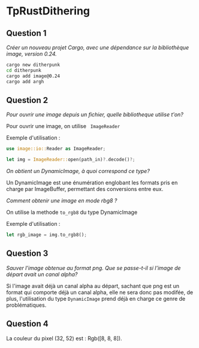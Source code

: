 # TpRustDithering

## Question 1

<i>Créer un nouveau projet Cargo, avec une dépendance sur la bibliothèque image, version 0.24.</i>

```bash
cargo new ditherpunk
cd ditherpunk
cargo add image@0.24
cargo add argh
```

## Question 2

*Pour ouvrir une image depuis un fichier, quelle bibliotheque utilise t'on?*

Pour ouvrir une image, on utilise <code> ImageReader </code>

Exemple d'utilisation :

```rust
use image::io::Reader as ImageReader;

let img = ImageReader::open(path_in)?.decode()?;
```

*On obtient un DynamicImage, à quoi correspond ce type?*

Un DynamicImage est une énumération englobant les formats pris en charge par ImageBuffer, permettant des conversions entre eux.

*Comment obtenir une image en mode rbg8 ?*

On utilise la methode <code>to_rgb8</code> du type DynamicImage

Exemple d'utilisation :

```rust
let rgb_image = img.to_rgb8();
```

## Question 3

*Sauver l’image obtenue au format png. Que se passe-t-il si l’image de départ avait un canal alpha?*

Si l'image avait déjà un canal alpha au départ, sachant que png est un format qui comporte déjà un canal alpha, elle ne sera donc pas modifée, de plus, l'utilisation du type <code>DynamicImage</code> prend déjà en charge ce genre de problématiques.

## Question 4

La couleur du pixel (32, 52) est : Rgb([8, 8, 8]).


